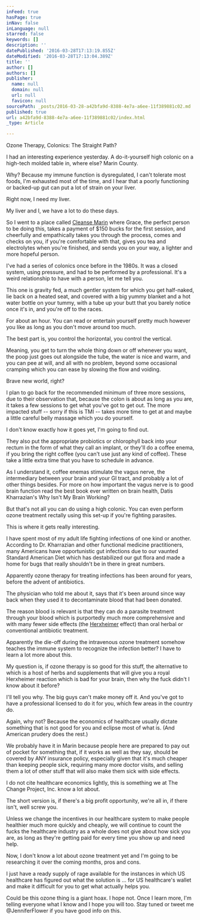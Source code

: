 ```yaml
---
inFeed: true
hasPage: true
inNav: false
inLanguage: null
starred: false
keywords: []
description: ''
datePublished: '2016-03-28T17:13:19.855Z'
dateModified: '2016-03-28T17:13:04.389Z'
title: ''
author: []
authors: []
publisher:
  name: null
  domain: null
  url: null
  favicon: null
sourcePath: _posts/2016-03-28-a42bfa9d-8388-4e7a-a6ee-11f389881c02.md
published: true
url: a42bfa9d-8388-4e7a-a6ee-11f389881c02/index.html
_type: Article

---
```

Ozone Therapy, Colonics: The Straight Path?

I had an interesting experience yesterday. A do-it-yourself high colonic on a high-tech molded table in, where else? Marin County. 

Why? Because my immune function is dysregulated, I can't tolerate most foods, I'm exhausted most of the time, and I hear that a poorly functioning or backed-up gut can put a lot of strain on your liver.

Right now, I need my liver.

My liver and I, we have a lot to do these days.

So I went to a place called [Cleanse Marin][0] where Grace, the perfect person to be doing this, takes a payment of $150 bucks for the first session, and cheerfully and empathically takes you through the process, comes and checks on you, if you're comfortable with that, gives you tea and electrolytes when you're finished, and sends you on your way, a lighter and more hopeful person.

I've had a series of colonics once before in the 1980s. It was a closed system, using pressure, and had to be performed by a professional. It's a weird relationship to have with a person, let me tell you.

This one is gravity fed, a much gentler system for which you get half-naked, lie back on a heated seat, and covered with a big yummy blanket and a hot water bottle on your tummy, with a tube up your butt that you barely notice once it's in, and you're off to the races.

For about an hour. You can read or entertain yourself pretty much however you like as long as you don't move around too much.

The best part is, you control the horizontal, you control the vertical.

Meaning, you get to turn the whole thing down or off whenever you want, the poop just goes out alongside the tube, the water is nice and warm, and you can pee at will, and all with no problem, beyond some occasional cramping which you can ease by slowing the flow and voiding.

Brave new world, right?

I plan to go back for the recommended minimum of three more sessions, due to their observation that, because the colon is about as long as you are, it takes a few sessions to get what you've got to get out. The more impacted stuff -- sorry if this is TMI -- takes more time to get at and maybe a little careful belly massage which you do yourself.

I don't know exactly how it goes yet, I'm going to find out.

They also put the appropriate probiotics or chlorophyll back into your rectum in the form of what they call an implant, or they'll do a coffee enema, if you bring the right coffee (you can't use just any kind of coffee). These take a little extra time that you have to schedule in advance.

As I understand it, coffee enemas stimulate the vagus nerve, the intermediary between your brain and your GI tract, and probably a lot of other things besides. For more on how important the vagus nerve is to good brain function read the best book ever written on brain health, Datis Kharrazian's Why Isn't My Brain Working?

But that's not all you can do using a high colonic. You can even perform ozone treatment rectally using this set-up if you're fighting parasites.

This is where it gets really interesting.

I have spent most of my adult life fighting infections of one kind or another. According to Dr. Kharrazian and other functional medicine practitioners, many Americans have opportunistic gut infections due to our vaunted Standard American Diet which has destabilized our gut flora and made a home for bugs that really shouldn't be in there in great numbers.

Apparently ozone therapy for treating infections has been around for years, before the advent of antibiotics.

The physician who told me about it, says that it's been around since way back when they used it to decontaminate blood that had been donated.

The reason blood is relevant is that they can do a parasite treatment through your blood which is purportedly much more comprehensive and with many fewer side effects (the [Herxheimer][1] effect) than oral herbal or conventional antibiotic treatment. 

Apparently the die-off during the intravenous ozone treatment somehow teaches the immune system to recognize the infection better? I have to learn a lot more about this.

My question is, if ozone therapy is so good for this stuff, the alternative to which is a host of herbs and supplements that will give you a royal Herxheimer reaction which is bad for your brain, then why the fuck didn't I know about it before?

I'll tell you why. The big guys can't make money off it. And you've got to have a professional licensed to do it for you, which few areas in the country do.

Again, why not? Because the economics of healthcare usually dictate something that is not good for you and eclipse most of what is. (And American prudery does the rest.) 

We probably have it in Marin because people here are prepared to pay out of pocket for something that, if it works as well as they say, should be covered by ANY insurance policy, especially given that it's much cheaper than keeping people sick, requiring many more doctor visits, and selling them a lot of other stuff that will also make them sick with side effects.

I do not cite healthcare economics lightly, this is something we at The Change Project, Inc. know a lot about.

The short version is, if there's a big profit opportunity, we're all in, if there isn't, well screw you. 

Unless we change the incentives in our healthcare system to make people healthier much more quickly and cheaply, we will continue to count the fucks the healthcare industry as a whole does not give about how sick you are, as long as they're getting paid for every time you show up and need help.

Now, I don't know a lot about ozone treatment yet and I'm going to be researching it over the coming months, pros and cons. 

I just have a ready supply of rage available for the instances in which US healthcare has figured out what the solution is ... for US healthcare's wallet and make it difficult for you to get what actually helps you.

Could be this ozone thing is a giant hoax. I hope not. Once I learn more, I'm telling everyone what I know and I hope you will too. Stay tuned or tweet me @JenniferFlower if you have good info on this.

[0]: http://www.cleansemarin.com/
[1]: https://en.wikipedia.org/wiki/Jarisch%E2%80%93Herxheimer_reaction